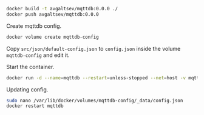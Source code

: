 ```bash
docker build -t avgaltsev/mqttdb:0.0.0 ./
docker push avgaltsev/mqttdb:0.0.0
```

Create mqttdb config.

```bash
docker volume create mqttdb-config
```

Copy `src/json/default-config.json` to `config.json` inside the volume `mqttdb-config` and edit it.

Start the container.

```bash
docker run -d --name=mqttdb --restart=unless-stopped --net=host -v mqttdb-config:/root/config/ avgaltsev/mqttdb:0.0.0
```

Updating config.

```bash
sudo nano /var/lib/docker/volumes/mqttdb-config/_data/config.json
docker restart mqttdb
```
